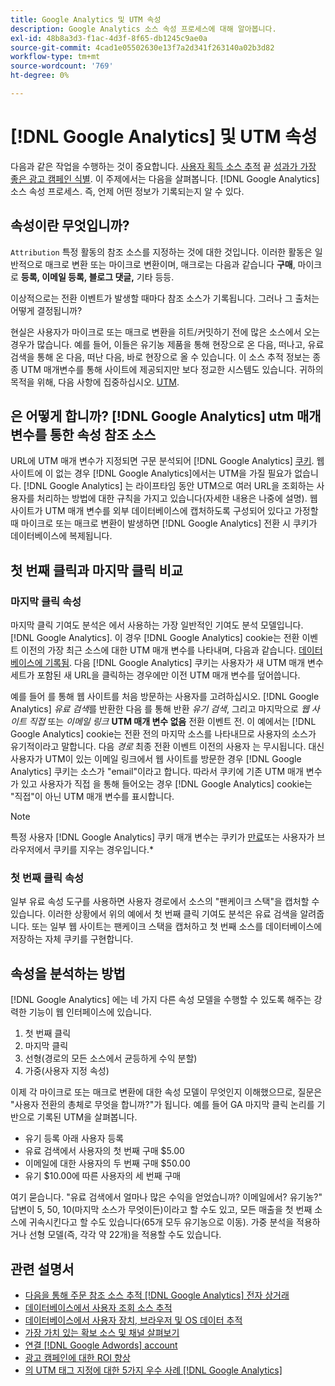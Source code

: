 ```yaml
---
title: Google Analytics 및 UTM 속성
description: Google Analytics 소스 속성 프로세스에 대해 알아봅니다.
exl-id: 48b8a3d3-f1ac-4d3f-8f65-db1245c9ae0a
source-git-commit: 4cad1e05502630e13f7a2d341f263140a02b3d82
workflow-type: tm+mt
source-wordcount: '769'
ht-degree: 0%

---
```


# [!DNL Google Analytics] 및 UTM 속성

다음과 같은 작업을 수행하는 것이 중요합니다. [사용자 획득 소스 추적](../../data-analyst/analysis/google-track-user-acq.md) 끝 [성과가 가장 좋은 광고 캠페인 식별](../../data-analyst/analysis/most-value-source-channel.md). 이 주제에서는 다음을 살펴봅니다. [!DNL Google Analytics] 소스 속성 프로세스. 즉, 언제 어떤 정보가 기록되는지 알 수 있다.

## 속성이란 무엇입니까?

`Attribution` 특정 활동의 참조 소스를 지정하는 것에 대한 것입니다. 이러한 활동은 일반적으로 매크로 변환 또는 마이크로 변환이며, 매크로는 다음과 같습니다 **구매**, 마이크로 **등록, 이메일 등록, 블로그 댓글,** 기타 등등.

이상적으로는 전환 이벤트가 발생할 때마다 참조 소스가 기록됩니다. 그러나 그 출처는 어떻게 결정됩니까?

현실은 사용자가 마이크로 또는 매크로 변환을 히트/커밋하기 전에 많은 소스에서 오는 경우가 많습니다. 예를 들어, 이들은 유기농 제품을 통해 현장으로 온 다음, 떠나고, 유료 검색을 통해 온 다음, 떠난 다음, 바로 현장으로 올 수 있습니다. 이 소스 추적 정보는 종종 UTM 매개변수를 통해 사이트에 제공되지만 보다 정교한 시스템도 있습니다. 귀하의 목적을 위해, 다음 사항에 집중하십시오. [UTM](https://support.google.com/analytics/answer/1033867?hl=en&amp;ref_topic=1032998).

## 은 어떻게 합니까? [!DNL Google Analytics] utm 매개변수를 통한 속성 참조 소스

URL에 UTM 매개 변수가 지정되면 구문 분석되어 [!DNL Google Analytics] [쿠키](https://en.wikipedia.org/wiki/HTTP_cookie). 웹 사이트에 이 없는 경우 [!DNL Google Analytics]에서는 UTM을 가질 필요가 없습니다. [!DNL Google Analytics] 는 라이프타임 동안 UTM으로 여러 URL을 조회하는 사용자를 처리하는 방법에 대한 규칙을 가지고 있습니다(자세한 내용은 나중에 설명). 웹 사이트가 UTM 매개 변수를 외부 데이터베이스에 캡처하도록 구성되어 있다고 가정할 때 마이크로 또는 매크로 변환이 발생하면 [!DNL Google Analytics] 전환 시 쿠키가 데이터베이스에 복제됩니다.

## 첫 번째 클릭과 마지막 클릭 비교

### 마지막 클릭 속성

마지막 클릭 기여도 분석은 에서 사용하는 가장 일반적인 기여도 분석 모델입니다. [!DNL Google Analytics]. 이 경우 [!DNL Google Analytics] cookie는 전환 이벤트 이전의 가장 최근 소스에 대한 UTM 매개 변수를 나타내며, 다음과 같습니다. [데이터베이스에 기록됨](../../data-analyst/analysis/google-track-user-acq.md). 다음 [!DNL Google Analytics] 쿠키는 사용자가 새 UTM 매개 변수 세트가 포함된 새 URL을 클릭하는 경우에만 이전 UTM 매개 변수를 덮어씁니다.

예를 들어 를 통해 웹 사이트를 처음 방문하는 사용자를 고려하십시오. [!DNL Google Analytics] *유료 검색*&#x200B;를 반환한 다음 를 통해 반환 *유기 검색*, 그리고 마지막으로 *웹 사이트 직접* 또는 *이메일 링크* **UTM 매개 변수 없음** 전환 이벤트 전. 이 예에서는 [!DNL Google Analytics] cookie는 전환 전의 마지막 소스를 나타내므로 사용자의 소스가 유기적이라고 말합니다. 다음 *경로* 최종 전환 이벤트 이전의 사용자 는 무시됩니다. 대신 사용자가 UTM이 있는 이메일 링크에서 웹 사이트를 방문한 경우 [!DNL Google Analytics] 쿠키는 소스가 &quot;email&quot;이라고 합니다. 따라서 쿠키에 기존 UTM 매개 변수가 있고 사용자가 직접 을 통해 들어오는 경우 [!DNL Google Analytics] cookie는 &quot;직접&quot;이 아닌 UTM 매개 변수를 표시합니다.

>[!NOTE]
>
>특정 사용자 [!DNL Google Analytics] 쿠키 매개 변수는 쿠키가 [만료](https://developers.google.com/analytics/devguides/collection/analyticsjs/cookie-usage)또는 사용자가 브라우저에서 쿠키를 지우는 경우입니다.*

### 첫 번째 클릭 속성

일부 유료 속성 도구를 사용하면 사용자 경로에서 소스의 &quot;팬케이크 스택&quot;을 캡처할 수 있습니다. 이러한 상황에서 위의 예에서 첫 번째 클릭 기여도 분석은 유료 검색을 알려줍니다. 또는 일부 웹 사이트는 팬케이크 스택을 캡처하고 첫 번째 소스를 데이터베이스에 저장하는 자체 쿠키를 구현합니다.

## 속성을 분석하는 방법

[!DNL Google Analytics] 에는 네 가지 다른 속성 모델을 수행할 수 있도록 해주는 강력한 기능이 웹 인터페이스에 있습니다.

1. 첫 번째 클릭
1. 마지막 클릭
1. 선형(경로의 모든 소스에서 균등하게 수익 분할)
1. 가중(사용자 지정 속성)

이제 각 마이크로 또는 매크로 변환에 대한 속성 모델이 무엇인지 이해했으므로, 질문은 &quot;사용자 전환의 총체로 무엇을 합니까?&quot;가 됩니다.  예를 들어 GA 마지막 클릭 논리를 기반으로 기록된 UTM을 살펴봅니다.

* 유기 등록 아래 사용자 등록
* 유료 검색에서 사용자의 첫 번째 구매 $5.00
* 이메일에 대한 사용자의 두 번째 구매 $50.00
* 유기 $10.00에 따른 사용자의 세 번째 구매

여기 묻습니다. &quot;유료 검색에서 얼마나 많은 수익을 얻었습니까? 이메일에서?  유기농?&quot; 답변이 5, 50, 10(마지막 소스가 무엇이든)이라고 할 수도 있고, 모든 매출을 첫 번째 소스에 귀속시킨다고 할 수도 있습니다(65개 모두 유기농으로 이동). 가중 분석을 적용하거나 선형 모델(즉, 각각 약 22개)을 적용할 수도 있습니다.

## 관련 설명서

* [다음을 통해 주문 참조 소스 추적 [!DNL Google Analytics] 전자 상거래](../importing-data/integrations/google-ecommerce.md)
* [데이터베이스에서 사용자 조회 소스 추적](../analysis/google-track-user-acq.md)
* [데이터베이스에서 사용자 장치, 브라우저 및 OS 데이터 추적](../analysis/google-track-user-acq.md)
* [가장 가치 있는 확보 소스 및 채널 살펴보기](../analysis/most-value-source-channel.md)
* [연결 [!DNL Google Adwords] account](../importing-data/integrations/google-adwords.md)
* [광고 캠페인에 대한 ROI 향상](../analysis/roi-ad-camp.md)
* [의 UTM 태그 지정에 대한 5가지 우수 사례 [!DNL Google Analytics]](../../best-practices/utm-tagging-google.md)
